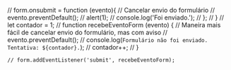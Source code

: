 //     form.onsubmit = function (evento){       // Cancelar envio do formulário
//         evento.preventDefault();
//         alert(1);
//         console.log('Foi enviado.');
//     };
// }
    // let contador = 1;
    // function recebeEventoForm (evento)   {      // Maneira mais fácil de cancelar envio do formulário, mas com aviso
    //     evento.preventDefault();
    //     console.log(`Formulário não foi enviado. Tentativa: ${contador}.`);
    //     contador++;
    // }

    // form.addEventListener('submit', recebeEventoForm);
